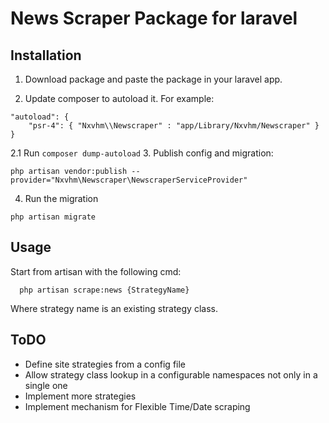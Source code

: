 # News Scraper Package for laravel

## Installation

1. Download package and paste the package in your laravel app.

2. Update composer to autoload it. For example:
```
"autoload": {
    "psr-4": { "Nxvhm\\Newscraper" : "app/Library/Nxvhm/Newscraper" }
}
```
2.1 Run ``composer dump-autoload``
3. Publish config and migration:
```
php artisan vendor:publish --provider="Nxvhm\Newscraper\NewscraperServiceProvider"
```
4. Run the migration
```
php artisan migrate
```


## Usage
Start from artisan with the following cmd:               
```
  php artisan scrape:news {StrategyName}
```
Where strategy name is an existing strategy class. 

## ToDO

* Define site strategies from a config file
* Allow strategy class lookup in a configurable namespaces not only in a single one 
* Implement more strategies
* Implement mechanism for Flexible Time/Date scraping 
